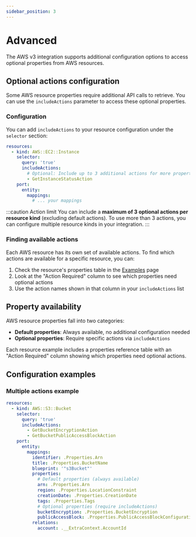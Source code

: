 ```yaml
---
sidebar_position: 3
---
```


# Advanced

The AWS v3 integration supports additional configuration options to access optional properties from AWS resources.

## Optional actions configuration

Some AWS resource properties require additional API calls to retrieve. You can use the `includeActions` parameter to access these optional properties.

### Configuration

You can add `includeActions` to your resource configuration under the `selector` section:

```yaml showLineNumbers
resources:
  - kind: AWS::EC2::Instance
    selector:
      query: 'true'
      includeActions:
        # Optional: Include up to 3 additional actions for more properties
        - GetInstanceStatusAction
    port:
      entity:
        mappings:
          # ... your mappings
```

:::caution Action limit
You can include a **maximum of 3 optional actions per resource kind** (excluding default actions). To use more than 3 actions, you can configure multiple resource kinds in your integration.
:::

### Finding available actions

Each AWS resource has its own set of available actions. To find which actions are available for a specific resource, you can:

1. Check the resource's properties table in the [Examples](./examples/examples.md) page
2. Look at the "Action Required" column to see which properties need optional actions
3. Use the action names shown in that column in your `includeActions` list

## Property availability

AWS resource properties fall into two categories:

- **Default properties**: Always available, no additional configuration needed
- **Optional properties**: Require specific actions via `includeActions`

Each resource example includes a properties reference table with an "Action Required" column showing which properties need optional actions.

## Configuration examples

### Multiple actions example

```yaml showLineNumbers
resources:
  - kind: AWS::S3::Bucket
    selector:
      query: 'true'
      includeActions:
        - GetBucketEncryptionAction
        - GetBucketPublicAccessBlockAction
    port:
      entity:
        mappings:
          identifier: .Properties.Arn
          title: .Properties.BucketName
          blueprint: '"s3Bucket"'
          properties:
            # Default properties (always available)
            arn: .Properties.Arn
            region: .Properties.LocationConstraint
            creationDate: .Properties.CreationDate
            tags: .Properties.Tags
            # Optional properties (require includeActions)
            bucketEncryption: .Properties.BucketEncryption
            publicAccessBlock: .Properties.PublicAccessBlockConfiguration
          relations:
            account: .__ExtraContext.AccountId
```



